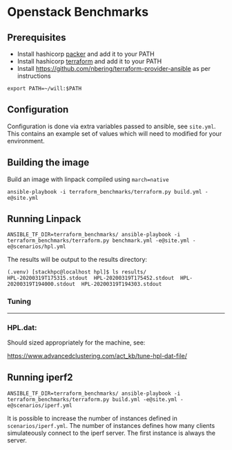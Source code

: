 # Openstack Benchmarks

## Prerequisites

- Install hashicorp [packer](https://packer.io/) and add it to your PATH
- Install hashicorp [terraform](https://www.terraform.io/) and add it to your PATH
- Install https://github.com/nbering/terraform-provider-ansible as per instructions

```
export PATH=~/will:$PATH
```

## Configuration

Configuration is done via extra variables passed to ansible, see `site.yml`. This contains an example set of values which will need to modified for your environment.


## Building the image

Build an image with linpack compiled using `march=native`

```
ansible-playbook -i terraform_benchmarks/terraform.py build.yml -e@site.yml
```

## Running Linpack

```
ANSIBLE_TF_DIR=terraform_benchmarks/ ansible-playbook -i terraform_benchmarks/terraform.py benchmark.yml -e@site.yml -e@scenarios/hpl.yml
```

The results will be output to the results directory:

```
(.venv) [stackhpc@localhost hpl]$ ls results/
HPL-20200319T175315.stdout  HPL-20200319T175452.stdout  HPL-20200319T194000.stdout  HPL-20200319T194303.stdout
```
### Tuning
-----

### HPL.dat:
Should sized appropriately for the machine, see:

https://www.advancedclustering.com/act_kb/tune-hpl-dat-file/

## Running iperf2

```
ANSIBLE_TF_DIR=terraform_benchmarks/ ansible-playbook -i terraform_benchmarks/terraform.py build.yml -e@site.yml -e@scenarios/iperf.yml
```

It is possible to increase the number of instances defined in `scenarios/iperf.yml`. The number of instances
defines how many clients simulateously connect to the iperf server. The first instance is always the server.


